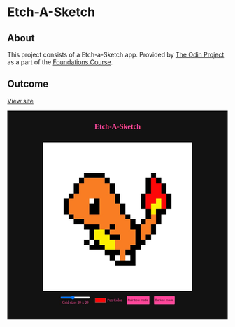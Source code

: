# Etch-A-Sketch

## About

This project consists of a Etch-a-Sketch app. Provided by [The Odin Project](https://www.theodinproject.com/) as a part of the [Foundations Course](https://www.theodinproject.com/paths/foundations/courses/foundations).

## Outcome

[View site](https://edi-jr.github.io/etch-a-sketch/)

![](https://github.com/edi-jr/edi-jr/blob/main/assets/etch-a-sketch-screenshot.jpg)